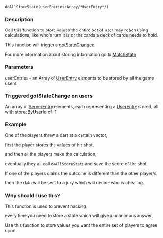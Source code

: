 
```
doAllStoreState(userEntries:Array/*UserEntry*/)
```

### Description ###

Call this function to store values the entire set of user may reach using calculations,
like who's turn it is or the cards a deck of cards needs to hold.

This function will trigger a [gotStateChanged](gotStateChanged.md)

For more information about storing information go to [MatchState](MatchState.md).

### Parameters ###

userEntries - an Array of [UserEntry](UserEntry.md) elements to be stored by all the game users.

### Triggered gotStateChange on users ###

An array of [ServerEntry](ServerEntry.md) elements, each representing a [UserEntry](UserEntry.md) stored,
all with storedByUserId of -1


### Example ###

One of the players threw a dart at a certain vector,

first the player stores the values of his shot,

and then all the players make the calculation,

eventually they all call `doAllStoreState` and save the score of the shot.

If one of the players claims the outcome is different than the other player/s,

then the data will be sent to a jury which will decide who is cheating.


### Why should I use this? ###

This function is used to prevent hacking,

every time you need to store a state which will give a unanimous answer,

Use this function to store values you want the entire set of players to agree upon.




